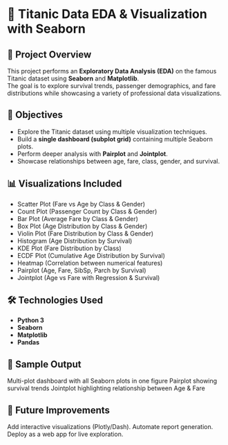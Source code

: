 # 🚢 Titanic Data EDA & Visualization with Seaborn  

## 📌 Project Overview  
This project performs an **Exploratory Data Analysis (EDA)** on the famous Titanic dataset using **Seaborn** and **Matplotlib**.  
The goal is to explore survival trends, passenger demographics, and fare distributions while showcasing a variety of professional data visualizations.  

## 🎯 Objectives  
- Explore the Titanic dataset using multiple visualization techniques.  
- Build a **single dashboard (subplot grid)** containing multiple Seaborn plots.  
- Perform deeper analysis with **Pairplot** and **Jointplot**.  
- Showcase relationships between age, fare, class, gender, and survival.  

## 📊 Visualizations Included  
- Scatter Plot (Fare vs Age by Class & Gender)  
- Count Plot (Passenger Count by Class & Gender)  
- Bar Plot (Average Fare by Class & Gender)  
- Box Plot (Age Distribution by Class & Gender)  
- Violin Plot (Fare Distribution by Class & Gender)  
- Histogram (Age Distribution by Survival)  
- KDE Plot (Fare Distribution by Class)  
- ECDF Plot (Cumulative Age Distribution by Survival)  
- Heatmap (Correlation between numerical features)  
- Pairplot (Age, Fare, SibSp, Parch by Survival)  
- Jointplot (Age vs Fare with Regression & Survival)  

## 🛠️ Technologies Used  
- **Python 3**  
- **Seaborn**  
- **Matplotlib**  
- **Pandas**  
  
## 📌 Sample Output

Multi-plot dashboard with all Seaborn plots in one figure
Pairplot showing survival trends
Jointplot highlighting relationship between Age & Fare

## 🚀 Future Improvements

Add interactive visualizations (Plotly/Dash).
Automate report generation.
Deploy as a web app for live exploration.

